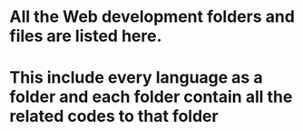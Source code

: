# All the Web development folders and files are listed here.
# This include every language as a folder and each folder contain all the related codes to that folder